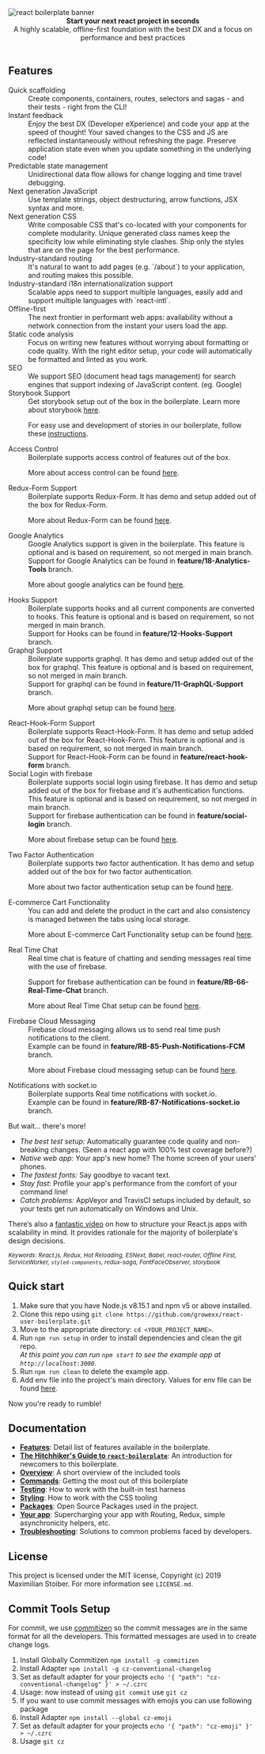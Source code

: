 <img src="https://raw.githubusercontent.com/react-boilerplate/react-boilerplate-brand/master/assets/banner-metal-optimized.jpg" alt="react boilerplate banner" align="center" />

<br />

<div align="center"><strong>Start your next react project in seconds</strong></div>
<div align="center">A highly scalable, offline-first foundation with the best DX and a focus on performance and best practices</div>

<br />

## Features

<dl>
  <dt>Quick scaffolding</dt>
  <dd>Create components, containers, routes, selectors and sagas - and their tests - right from the CLI!</dd>

  <dt>Instant feedback</dt>
  <dd>Enjoy the best DX (Developer eXperience) and code your app at the speed of thought! Your saved changes to the CSS and JS are reflected instantaneously without refreshing the page. Preserve application state even when you update something in the underlying code!</dd>

  <dt>Predictable state management</dt>
  <dd>Unidirectional data flow allows for change logging and time travel debugging.</dd>

  <dt>Next generation JavaScript</dt>
  <dd>Use template strings, object destructuring, arrow functions, JSX syntax and more.</dd>

  <dt>Next generation CSS</dt>
  <dd>Write composable CSS that's co-located with your components for complete modularity. Unique generated class names keep the specificity low while eliminating style clashes. Ship only the styles that are on the page for the best performance.</dd>

  <dt>Industry-standard routing</dt>
  <dd>It's natural to want to add pages (e.g. `/about`) to your application, and routing makes this possible.</dd>

  <dt>Industry-standard i18n internationalization support</dt>
  <dd>Scalable apps need to support multiple languages, easily add and support multiple languages with `react-intl`.</dd>

  <dt>Offline-first</dt>
  <dd>The next frontier in performant web apps: availability without a network connection from the instant your users load the app.</dd>

  <dt>Static code analysis</dt>
  <dd>Focus on writing new features without worrying about formatting or code quality. With the right editor setup, your code will automatically be formatted and linted as you work.</dd>

  <dt>SEO</dt>
  <dd>We support SEO (document head tags management) for search engines that support indexing of JavaScript content. (eg. Google)</dd>

  <dt>Storybook Support</dt>
  <dd>Get storybook setup out of the box in the boilerplate. Learn more about storybook <a href="https://storybook.js.org/">here</a>.

For easy use and development of stories in our boilerplate, follow these [instructions](docs/general/storybook.md).

  </dd>
  <dt>Access Control</dt>
  <dd>Boilerplate supports access control of features out of the box.
  
  More about access control can be found [here](docs/general/roleMiddleware.md).
  </dd>
  <dt>Redux-Form Support</dt>
  <dd>Boilerplate supports Redux-Form. It has demo and setup added out of the box for Redux-Form.

More about Redux-Form can be found [here](docs/third-party-integrations/redux-form.md).

  </dd>
  <dt>Google Analytics</dt>
  <dd>Google Analytics support is given in the boilerplate. This feature is optional and is based on requirement, so not merged in main branch.
  <br/>
  Support for Google Analytics can be found in <b>feature/18-Analytics-Tools</b> branch.

More about google analytics can be found [here](docs/general/googleAnalytics.md).

  </dd>
  <dt>Hooks Support</dt>
  <dd>Boilerplate supports hooks and all current components are converted to hooks. This feature is optional and is based on requirement, so not merged in main branch.
  <br/>
  Support for Hooks can be found in <b>feature/12-Hooks-Support</b> branch.
  </dd>
  <dt>Graphql Support</dt>
  <dd>Boilerplate supports graphql. It has demo and setup added out of the box for graphql. This feature is optional and is based on requirement, so not merged in main branch.
  <br/>
  Support for graphql can be found in <b>feature/11-GraphQL-Support</b> branch.

More about graphql setup can be found [here](docs/general/graphql.md).

  </dd>
  <dt>React-Hook-Form Support</dt>
  <dd>Boilerplate supports React-Hook-Form. It has demo and setup added out of the box for React-Hook-Form. This feature is optional and is based on requirement, so not merged in main branch.
  <br/>
  Support for React-Hook-Form can be found in <b>feature/react-hook-form</b> branch.
  </dd>
  <dt>Social Login with firebase</dt>
  <dd>Boilerplate supports social login using firebase. It has demo and setup added out of the box for firebase and it's authentication functions. This feature is optional and is based on requirement, so not merged in main branch.
  <br/>
  Support for firebase authentication can be found in <b>feature/social-login</b> branch.

More about firebase setup can be found [here](docs/general/firebase.md).

  </dd>
  <dt>Two Factor Authentication</dt>
  <dd>Boilerplate supports two factor authentication. It has demo and setup added out of the box for two factor authentication.
  
  More about two factor authentication setup can be found [here](docs/general/twoFactorAuthentication.md).
  </dd>
  
<dt>E-commerce Cart Functionality</dt>
  <dd>You can add and delete the product in the cart and also consistency is managed between the tabs using local storage. 
  
  More about E-commerce Cart Functionality setup can be found [here](docs/general/ecommerceCartFunctionality.md).
  </dd>
  <dt>Real Time Chat</dt>
  <dd> Real time chat is feature of chatting and sending messages real time with the use of firebase.
  
  Support for firebase authentication can be found in <b>feature/RB-66-Real-Time-Chat</b> branch.

More about Real Time Chat setup can be found [here](docs/general/realTimeChat.md).

  </dd>
  <dt>Firebase Cloud Messaging</dt>
  <dd> Firebase cloud messaging allows us to send real time push notifications to the client.
  <br />
  Example can be found in 
  <b>feature/RB-85-Push-Notifications-FCM</b> branch.
    <br />

More about Firebase cloud messaging setup can be found [here](docs/general/firebaseCloudMessaging.md).

  </dd>
  <dt>Notifications with socket.io</dt>
  <dd> Boilerplate supports  Real time notifications with socket.io.
    <br /> 
  Example can be found in <b>feature/RB-87-Notifications-socket.io</b> branch.
  </dd>
</dl>

But wait... there's more!

- _The best test setup:_ Automatically guarantee code quality and non-breaking
  changes. (Seen a react app with 100% test coverage before?)
- _Native web app:_ Your app's new home? The home screen of your users' phones.
- _The fastest fonts:_ Say goodbye to vacant text.
- _Stay fast_: Profile your app's performance from the comfort of your command
  line!
- _Catch problems:_ AppVeyor and TravisCI setups included by default, so your
  tests get run automatically on Windows and Unix.

There’s also a <a href="https://vimeo.com/168648012">fantastic video</a> on how to structure your React.js apps with scalability in mind. It provides rationale for the majority of boilerplate's design decisions.

<sub><i>Keywords: React.js, Redux, Hot Reloading, ESNext, Babel, react-router, Offline First, ServiceWorker, `styled-components`, redux-saga, FontFaceObserver, storybook</i></sub>

## Quick start

1.  Make sure that you have Node.js v8.15.1 and npm v5 or above installed.
2.  Clone this repo using `git clone https://github.com/growexx/react-user-boilerplate.git`
3.  Move to the appropriate directory: `cd <YOUR_PROJECT_NAME>`.<br />
4.  Run `npm run setup` in order to install dependencies and clean the git repo.<br />
    _At this point you can run `npm start` to see the example app at `http://localhost:3000`._
5.  Run `npm run clean` to delete the example app.
6.  Add env file into the project's main directory. Values for env file can be found [here](docs/general/env.md).

Now you're ready to rumble!

## Documentation

- [**Features**](docs/general/features.md): Detail list of features available in the boilerplate.
- [**The Hitchhiker's Guide to `react-boilerplate`**](docs/general/introduction.md): An introduction for newcomers to this boilerplate.
- [**Overview**](docs/general): A short overview of the included tools
- [**Commands**](docs/general/commands.md): Getting the most out of this boilerplate
- [**Testing**](docs/testing): How to work with the built-in test harness
- [**Styling**](docs/css): How to work with the CSS tooling
- [**Packages**](docs/general/packages.md): Open Source Packages used in the project.
- [**Your app**](docs/js): Supercharging your app with Routing, Redux, simple
  asynchronicity helpers, etc.
- [**Troubleshooting**](docs/general/gotchas.md): Solutions to common problems faced by developers.

## License

This project is licensed under the MIT license, Copyright (c) 2019 Maximilian
Stoiber. For more information see `LICENSE.md`.

## Commit Tools Setup

For commit, we use [commitizen](https://github.com/commitizen/cz-cli) so the commit messages are in the same format for all the developers. This formatted messages are used in to create change logs.

1. Install Globally Commitizen `npm install -g commitizen`
2. Install Adapter `npm install -g cz-conventional-changelog`
3. Set as default adapter for your projects `echo '{ "path": "cz-conventional-changelog" }' > ~/.czrc`
4. Usage: now instead of using `git commit` use `git cz`
5. If you want to use commit messages with emojis you can use following package
6. Install Adapter `npm install --global cz-emoji`
7. Set as default adapter for your projects `echo '{ "path": "cz-emoji" }' > ~/.czrc`
8. Usage `git cz`
